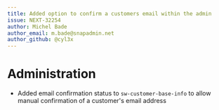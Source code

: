 ```yaml
---
title: Added option to confirm a customers email within the admin
issue: NEXT-32254
author: Michel Bade
author_email: m.bade@snapadmin.net
author_github: @cyl3x
---
```

# Administration
* Added email confirmation status to `sw-customer-base-info` to allow manual confirmation of a customer's email address

